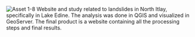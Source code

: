 ![Asset 1-8](https://github.com/NikolinaZallemi/GIS-Project/assets/94118751/06aecd7b-c6dd-4709-9d1e-f1abf49e4d3e)
Website and study related to landslides in North Itlay, specifically in Lake Edine. The analysis was done in QGIS and visualized in GeoServer. The final product is a website containing all the processing steps and final results.
